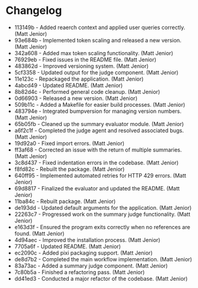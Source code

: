 # Changelog

* 113149b - Added reaerch context and applied user queries correctly. (Matt Jenior)
* 93e684b - Implemented token scaling and released a new version. (Matt Jenior)
* 342a608 - Added max token scaling functionality. (Matt Jenior)
* 76929eb - Fixed issues in the README file. (Matt Jenior)
* 483862d - Improved versioning system. (Matt Jenior)
* 5cf3358 - Updated output for the judge component. (Matt Jenior)
* 11e123c - Repackaged the application. (Matt Jenior)
* 4abcd49 - Updated README. (Matt Jenior)
* 8b82d4c - Performed general code cleanup. (Matt Jenior)
* 0d66903 - Released a new version. (Matt Jenior)
* 509b11c - Added a Makefile for easier build processes. (Matt Jenior)
* 483794e - Integrated bumpversion for managing version numbers. (Matt Jenior)
* 65b05fb - Cleaned up the summary evaluator module. (Matt Jenior)
* a6f2c1f - Completed the judge agent and resolved associated bugs. (Matt Jenior)
* 19d92a0 - Fixed import errors. (Matt Jenior)
* ff3af68 - Corrected an issue with the return of multiple summaries. (Matt Jenior)
* 3c8d437 - Fixed indentation errors in the codebase. (Matt Jenior)
* f8fd82c - Rebuilt the package. (Matt Jenior)
* 640ff95 - Implemented automated retries for HTTP 429 errors. (Matt Jenior)
* 69d8817 - Finalized the evaluator and updated the README. (Matt Jenior)
* 11ba84c - Rebuilt package. (Matt Jenior)
* de193dd - Updated default arguments for the application. (Matt Jenior)
* 22263c7 - Progressed work on the summary judge functionality. (Matt Jenior)
* e163d3f - Ensured the program exits correctly when no references are found. (Matt Jenior)
* 4d94aec - Improved the installation process. (Matt Jenior)
* 7705a6f - Updated README. (Matt Jenior)
* ec2090c - Added pixi packaging support. (Matt Jenior)
* de8d7b2 - Completed the main workflow implementation. (Matt Jenior)
* 83a73ac - Added a summary judge component. (Matt Jenior)
* 7c80b5a - Finished a refactoring pass. (Matt Jenior)
* dd41ed3 - Conducted a major refactor of the codebase. (Matt Jenior) 